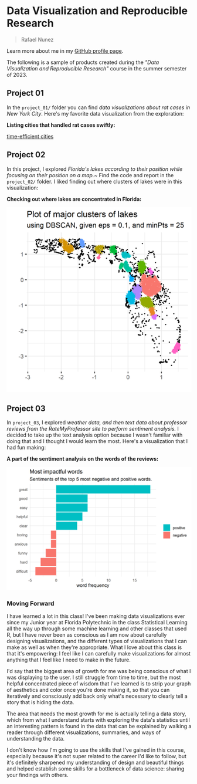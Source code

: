 # Data Visualization and Reproducible Research

> Rafael Nunez 

Learn more about me in my [GitHub profile page](https://github.com/festivespice). 


The following is a sample of products created during the _"Data Visualization and Reproducible Research"_ course in the summer semester of 2023.


## Project 01

In the `project_01/` folder you can find _data visualizations about rat cases in New York City_. Here's my favorite data visualization from the exploration: 

**Listing cities that handled rat cases swiftly:** 

[time-efficient cities](https://github.com/festivespice/dataviz_final_project/blob/main/figures/project_1/time_efficiency_plot.png)


## Project 02

In this project, I explored _Florida's lakes according to their position while focusing on their position on a map.~_ Find the code and report in the `project_02/` folder. I liked finding out where clusters of lakes were in this visualization: 

**Checking out where lakes are concentrated in Florida:** 

![lake clusters](https://github.com/festivespice/dataviz_final_project/blob/main/figures/project_2/cluster_plot.png)



## Project 03

In `project_03`, I explored _weather data, and then text data about professor reviews from the RateMyProfessor site to perform sentiment analysis._ I decided to take up the text analysis option because I wasn't familiar with doing that and I thought I would learn the most. Here's a visualization that I had fun making:

**A part of the sentiment analysis on the words of the reviews:**

![sentiment plot](https://github.com/festivespice/dataviz_final_project/blob/main/figures/project_3/problem_2a.png)


### Moving Forward

I have learned a lot in this class! I've been making data visualizations ever since my Junior year at Florida Polytechnic in the class Statistical Learning all the way up through some machine learning and other classes that used R, but I have never been as conscious as I am now about carefully designing visualizations, and the different types of visualizations that I can make as well as when they're appropriate. What I love about this class is that it's empowering: I feel like I can carefully make visualizations for almost anything that I feel like I need to make in the future. 

I'd say that the biggest area of growth for me was being conscious of what I was displaying to the user. I still struggle from time to time, but the most helpful concentrated piece of wisdom that I've learned is to strip your graph of aesthetics and color once you're done making it, so that you can iteratively and consciously add back only what's necessary to clearly tell a story that is hiding the data.

The area that needs the most growth for me is actually telling a data story, which from what I understand starts with exploring the data's statistics until an interesting pattern is found in the data that can be explained by walking a reader through different visualizations, summaries, and ways of understanding the data. 

I don't know how I'm going to use the skills that I've gained in this course, especially because it's not super related to the career I'd like to follow, but it's definitely sharpened my understanding of design and beautiful things and helped establish some skills for a bottleneck of data science: sharing your findings with others. 
